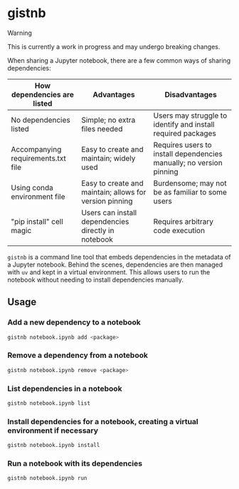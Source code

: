 # gistnb

> [!WARNING]
> This is currently a work in progress and may undergo breaking changes.

When sharing a Jupyter notebook, there are a few common ways of sharing dependencies:

| How dependencies are listed        | Advantages                                              | Disadvantages                                                       |
| ---------------------------------- | ------------------------------------------------------- | ------------------------------------------------------------------- |
| No dependencies listed             | Simple; no extra files needed                           | Users may struggle to identify and install required packages        |
| Accompanying requirements.txt file | Easy to create and maintain; widely used                | Requires users to install dependencies manually; no version pinning |
| Using conda environment file       | Easy to create and maintain; allows for version pinning | Burdensome; may not be as familiar to some users                    |
| "pip install" cell magic           | Users can install dependencies directly in notebook     | Requires arbitrary code execution                                   |

`gistnb` is a command line tool that embeds dependencies in the metadata of a Jupyter notebook. Behind the scenes, dependencies are then managed with `uv` and kept in a virtual environment. This allows users to run the notebook without needing to install dependencies manually.

## Usage

### Add a new dependency to a notebook

```bash
gistnb notebook.ipynb add <package>
```

### Remove a dependency from a notebook

```bash
gistnb notebook.ipynb remove <package>
```

### List dependencies in a notebook

```bash
gistnb notebook.ipynb list
```

### Install dependencies for a notebook, creating a virtual environment if necessary

```bash
gistnb notebook.ipynb install
```

### Run a notebook with its dependencies

```bash
gistnb notebook.ipynb run
```
